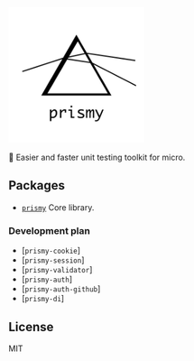 <img  width='240' src='./resources/logo.svg' alt='Prismy'>

:rocket: Easier and faster unit testing toolkit for micro.

## Packages

- [`prismy`](./packages/prismy) Core library.

### Development plan

- [`prismy-cookie`]
- [`prismy-session`]
- [`prismy-validator`]
- [`prismy-auth`]
- [`prismy-auth-github`]
- [`prismy-di`]

## License

MIT
